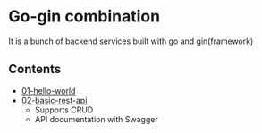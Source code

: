 # Go-gin combination

It is a bunch of backend services built with go and gin(framework)

## Contents

- [01-hello-world](/01-hello-world/)
- [02-basic-rest-api](/02-basic-rest-api)
  - Supports CRUD
  - API documentation with Swagger

